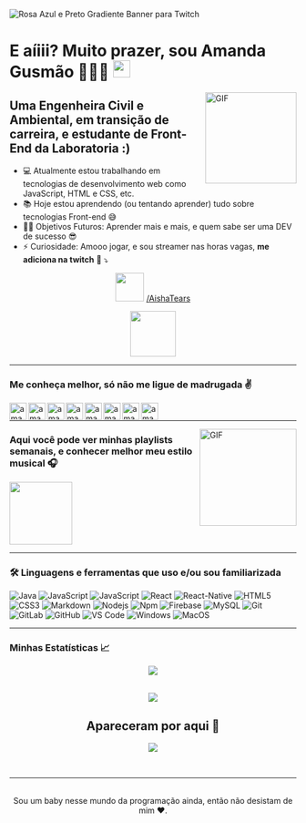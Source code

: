 ![Rosa Azul e Preto Gradiente Banner para Twitch](https://user-images.githubusercontent.com/40282757/163050118-49fdb26f-2aa2-40a7-b5f5-5fd9e0c4403e.png)

# E aíiii? Muito prazer, sou Amanda Gusmão 👩🏻‍🦰 <img width="30px" src="https://media.tenor.com/images/3b388fe03da271d2674faf85eb7c3fcd/tenor.gif" />

<img align="right" alt="GIF" height="160px" src="https://media.giphy.com/media/du3J3cXyzhj75IOgvA/giphy.gif" />

## Uma Engenheira Civil e Ambiental, em transição de carreira, e estudante de Front-End da Laboratoria :)

- 💻 Atualmente estou trabalhando em tecnologias de desenvolvimento web como JavaScript, HTML e CSS, etc.
- 📚 Hoje estou aprendendo (ou tentando aprender) tudo sobre tecnologias Front-end 😅
- 💪🏼 Objetivos Futuros: Aprender mais e mais, e quem sabe ser uma DEV de sucesso :sunglasses:
- ⚡ Curiosidade: Amooo jogar, e sou streamer nas horas vagas, <b>me adiciona na twitch</b> :purple_heart: :arrow_heading_down:
<p align="center"> <img width="50px" src="https://c.tenor.com/PvNTXadUZI8AAAAC/twitch.gif"/> <a href="https://www.twitch.tv/aishatears/" target="_blank">/AishaTears</a> </p>
<p align="center"><img height="80px"src="https://blog.twitch.tv/assets/uploads/pef-montage.gif"/></p>

---

### Me conheça melhor, só não me ligue de madrugada ✌️


[<img align="left" alt="amanda.site" height="30px" src="https://user-images.githubusercontent.com/40282757/165824363-33151c55-0c34-4fc7-a23e-9058709e84f6.png" />][website]
[<img align="left" alt="amanda.li | LinkedIn" height="30px" src="https://cdn-icons-png.flaticon.com/512/1383/1383262.png"/>][linkedin]
[<img align="left" alt="amanda.in | Instagram" height="30px" src="https://cdn-icons-png.flaticon.com/512/725/725278.png" />][instagram]
[<img align="left" alt="amanda.tw | Twitter" height="30px" src="https://user-images.githubusercontent.com/40282757/165824946-e253a9f5-61bf-4fc8-8a66-554775a159e7.png" />][Twitter]
[<img align="left" alt="amanda.sp | Spotify" height="30px" src="https://cdn-icons-png.flaticon.com/512/725/725281.png" />][Spotify]
[<img align="left" alt="amanda.tt | Twitch" height="30px" src="https://cdn-icons-png.flaticon.com/512/1322/1322055.png" />][Twitch]
[<img align="left" alt="amanda.ti | Tiktok" height="30px" src="https://cdn-icons-png.flaticon.com/512/3046/3046119.png" />][TikTok]
[<img align="left" alt="amanda.tb | Facebook" height="30px" src="https://cdn-icons-png.flaticon.com/512/220/220585.png" />][Facebook]

<br />

---

<img align="right" alt="GIF" height="170px" src="https://media.giphy.com/media/J5B1Y8QZnzXXbLQIBu/giphy.gif" />

### Aqui você pode ver minhas playlists semanais, e conhecer melhor meu estilo musical 🎧

[<img align="center" height="110px" src="https://user-images.githubusercontent.com/40282757/163073847-bc11da2e-48ea-4755-829d-40e716b1afaf.png" target="_blank"/>][Playlist]

---

### 🛠 Linguagens e ferramentas que uso e/ou sou familiarizada 

![Java](http://img.shields.io/badge/-Java-5B4638?style=flat-square&logo=java&logoColor=ffffff&style=flat-square)
![JavaScript](https://img.shields.io/badge/JavaScript-yellow?style=flat-square&logo=javascript&logoColor=white&style=flat-square)
![JavaScript](https://img.shields.io/badge/TypeScript-blue?style=flat-square&logo=typescript&logoColor=white&style=flat-square)
![React](https://img.shields.io/badge/-React-61DAFB?style=flat-square&logo=react&logoColor=ffffff&style=flat-square)
![React-Native](https://img.shields.io/badge/-React%E2%80%93Native-61DAFB?style=flat-square&logo=react&logoColor=ffffff&style=flat-square)
![HTML5](https://img.shields.io/badge/HTML5-chocolate?style=flat-square&logo=html5&logoColor=white&style=flat-square)
![CSS3](https://img.shields.io/badge/-CSS3-%231572B6?style=flat-square&logo=css3&style=flat-square)
![Markdown](https://img.shields.io/badge/-Markdown-000000?style=flat-square&logo=markdown&style=flat-square)
![Nodejs](https://img.shields.io/badge/-Node.js-339933?style=flat-square&logo=node.js&logoColor=ffffff&style=flat-square)
![Npm](https://img.shields.io/badge/-npm-CB3837?style=flat-square&logo=npm&style=flat-square)
![Firebase](https://img.shields.io/badge/-Firebase-FFCA28?style=flat-square&logo=firebase&logoColor=ffffff&style=flat-square)
![MySQL](https://img.shields.io/badge/-MySQL-4479A1?style=flat-square&logo=mysql&logoColor=ffffff&style=flat-square)
![Git](https://img.shields.io/badge/-Git-%23F05032?style=flat-square&logo=git&logoColor=%23ffffff&style=flat-square)
![GitLab](https://img.shields.io/badge/-GitLab-FCA121?style=flat-square&logo=gitlab&style=flat-square)
![GitHub](https://img.shields.io/badge/-GitHub-181717?style=flat-square&logo=github&style=flat-square)
![VS Code](http://img.shields.io/badge/-VS%20Code-007ACC?style=flat-square&logo=visual-studio-code&logoColor=ffffff&style=flat-square)
![Windows](http://img.shields.io/badge/-Windows-0078D6?style=flat-square&logo=windows&logoColor=ffffff&style=flat-square)
![MacOS](http://img.shields.io/badge/-macOS-000000?style=flat-square&logo=macOS&logoColor=ffffff&style=flat-square)

---

### Minhas Estatísticas 📈
  
  <div align="center"> 
     <a href="">
      <img align="center" src="https://github-readme-stats.vercel.app/api?username=amandagusmao&theme=synthwave" />
    </a>
</div
  
&nbsp;
  
  <div align="center"> 
    <a href="">
      <img align="center" src="https://github-readme-stats.vercel.app/api/top-langs/?username=amandagusmao&hide=html&layout=compact&theme=synthwave"/>
    </a>
</div

---
  
<h2 align="center"> Apareceram por aqui 🎉 </h2>
<p align="center">   <img align="center" src="https://profile-counter.glitch.me/amandagusmao/count.svg" /></p>

<br>

---

<p align="center">
<br/>
Sou um baby nesse mundo da programação ainda, então não desistam de mim ❤️.
</p>

[website]: http://amanda.eng.br
[instagram]: https://www.instagram.com/amandaferreiragusmao
[linkedin]: https://www.linkedin.com/in/gusmaoamanda
[Twitter]: https://www.twitter.com/amandafgusmao
[Spotify]: https://open.spotify.com/user/amandahjt
[Twitch]: https://www.twitch.tv/aishatears/
[TikTok]: https://www.tiktok.com/@amandagusmao/
[Facebook]: https://www.facebook.com/amandafgusmao
[Playlist]: https://open.spotify.com/playlist/37i9dQZEVXcIQho0GcexQX

